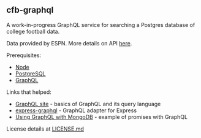 cfb-graphql
----

A work-in-progress GraphQL service for searching a Postgres database of college football data.

Data provided by ESPN. More details on API [here](https://gist.github.com/akeaswaran/b48b02f1c94f873c6655e7129910fc3b).

Prerequisites:

* [Node](https://nodejs.org/en/)
* [PostgreSQL](http://postgresapp.com)
* [GraphQL](https://graphql.org/)

Links that helped:

* [GraphQL site](https://graphql.org/) - basics of GraphQL and its query language
* [express-graphql](https://github.com/graphql/express-graphql) - GraphQL adapter for Express
* [Using GraphQL with MongoDB](https://www.compose.com/articles/using-graphql-with-mongodb/) - example of promises with GraphQL

License details at [LICENSE.md](https://github.com/akeaswaran/blob/master/LICENSE.md)
